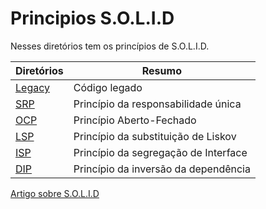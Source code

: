 # Principios S.O.L.I.D

Nesses diretórios tem os princípios de S.O.L.I.D.

Diretórios | Resumo
--|--
[Legacy](https://github.com/juliofilizzola/typescript_studies/tree/main/src/SOLID/legacy) | Código legado
[SRP](https://github.com/juliofilizzola/typescript_studies/tree/main/src/SOLID/SRP) | Princípio da responsabilidade única
[OCP](https://github.com/juliofilizzola/typescript_studies/tree/main/src/SOLID/ocp)| Princípio Aberto-Fechado
[LSP](https://github.com/juliofilizzola/typescript_studies/tree/main/src/SOLID/lsp) |Princípio da substituição de Liskov
[ISP](https://github.com/juliofilizzola/typescript_studies/tree/main/src/SOLID/isp) | Princípio da segregação de Interface
[DIP](https://github.com/juliofilizzola/typescript_studies/tree/main/src/SOLID/dip) | Princípio da inversão da dependência

[Artigo sobre S.O.L.I.D](https://medium.com/desenvolvendo-com-paixao/o-que-%C3%A9-solid-o-guia-completo-para-voc%C3%AA-entender-os-5-princ%C3%ADpios-da-poo-2b937b3fc530)
